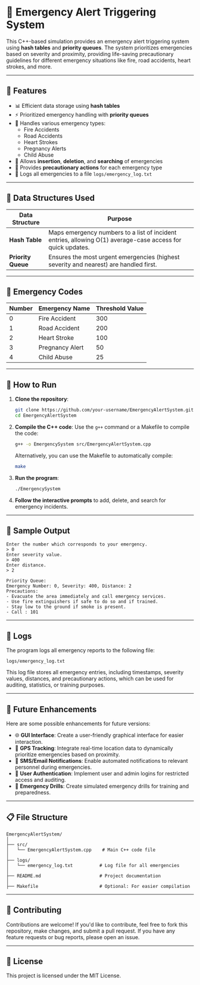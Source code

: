 # 🚨 Emergency Alert Triggering System

This C++-based simulation provides an emergency alert triggering system using **hash tables** and **priority queues**. The system prioritizes emergencies based on severity and proximity, providing life-saving precautionary guidelines for different emergency situations like fire, road accidents, heart strokes, and more.

---

## 📌 Features

- 📊 Efficient data storage using **hash tables**
- ⚡ Prioritized emergency handling with **priority queues**
- 🔔 Handles various emergency types:
  - Fire Accidents
  - Road Accidents
  - Heart Strokes
  - Pregnancy Alerts
  - Child Abuse
- 🔄 Allows **insertion**, **deletion**, and **searching** of emergencies
- 📝 Provides **precautionary actions** for each emergency type
- 📁 Logs all emergencies to a file `logs/emergency_log.txt`

---

## 🧱 Data Structures Used

| Data Structure | Purpose |
|----------------|---------|
| **Hash Table** | Maps emergency numbers to a list of incident entries, allowing O(1) average-case access for quick updates. |
| **Priority Queue** | Ensures the most urgent emergencies (highest severity and nearest) are handled first. |

---

## 📖 Emergency Codes

| Number | Emergency Name    | Threshold Value |
|--------|-------------------|-----------------|
| 0      | Fire Accident     | 300             |
| 1      | Road Accident     | 200             |
| 2      | Heart Stroke      | 100             |
| 3      | Pregnancy Alert   | 50              |
| 4      | Child Abuse       | 25              |

---

## 🚀 How to Run

1. **Clone the repository**:
   ```bash
   git clone https://github.com/your-username/EmergencyAlertSystem.git
   cd EmergencyAlertSystem


2. **Compile the C++ code**:
   Use the `g++` command or a Makefile to compile the code:

   ```bash
   g++ -o EmergencySystem src/EmergencyAlertSystem.cpp
   ```

   Alternatively, you can use the Makefile to automatically compile:

   ```bash
   make
   ```

3. **Run the program**:

   ```bash
   ./EmergencySystem
   ```

4. **Follow the interactive prompts** to add, delete, and search for emergency incidents.

---

## 🧪 Sample Output

```text
Enter the number which corresponds to your emergency.
> 0
Enter severity value.
> 400
Enter distance.
> 2

Priority Queue:
Emergency Number: 0, Severity: 400, Distance: 2
Precautions:
- Evacuate the area immediately and call emergency services.
- Use fire extinguishers if safe to do so and if trained.
- Stay low to the ground if smoke is present.
- Call : 101
```

---

## 📁 Logs

The program logs all emergency reports to the following file:

```
logs/emergency_log.txt
```

This log file stores all emergency entries, including timestamps, severity values, distances, and precautionary actions, which can be used for auditing, statistics, or training purposes.

---

## 🔐 Future Enhancements

Here are some possible enhancements for future versions:

* 🌐 **GUI Interface**: Create a user-friendly graphical interface for easier interaction.
* 📍 **GPS Tracking**: Integrate real-time location data to dynamically prioritize emergencies based on proximity.
* 📲 **SMS/Email Notifications**: Enable automated notifications to relevant personnel during emergencies.
* 👤 **User Authentication**: Implement user and admin logins for restricted access and auditing.
* 🎯 **Emergency Drills**: Create simulated emergency drills for training and preparedness.

---

## 📋 File Structure

```
EmergencyAlertSystem/
│
├── src/
│   └── EmergencyAlertSystem.cpp    # Main C++ code file
│
├── logs/
│   └── emergency_log.txt          # Log file for all emergencies
│
├── README.md                      # Project documentation
│
├── Makefile                       # Optional: For easier compilation
```

---

## 🤝 Contributing

Contributions are welcome! If you'd like to contribute, feel free to fork this repository, make changes, and submit a pull request. If you have any feature requests or bug reports, please open an issue.

---

## 📜 License

This project is licensed under the MIT License.

```

